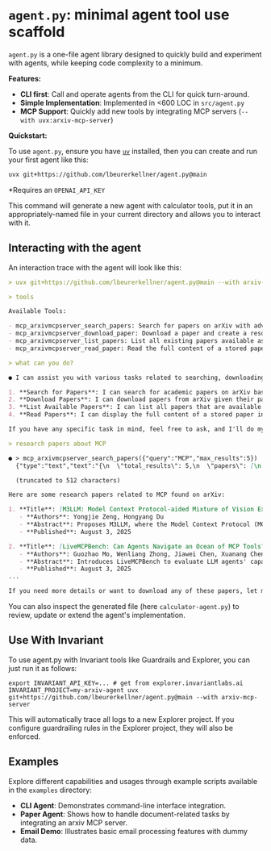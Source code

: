 # `agent.py`: minimal agent tool use scaffold

`agent.py` is a one-file agent library designed to quickly build and experiment with agents, while keeping code complexity to a minimum.

**Features:**

- **CLI first**: Call and operate agents from the CLI for quick turn-around.
- **Simple Implementation**: Implemented in <600 LOC in `src/agent.py`
- **MCP Support**: Quickly add new tools by integrating MCP servers (`--with uvx:arxiv-mcp-server`)

**Quickstart:**

To use `agent.py`, ensure you have [`uv`](https://docs.astral.sh/uv/) installed, then you can create and run your first agent like this:

```bash
uvx git+https://github.com/lbeurerkellner/agent.py@main
```

*Requires an `OPENAI_API_KEY`

This command will generate a new agent with calculator tools, put it in an appropriately-named file in your current directory and allows you to interact with it.

## Interacting with the agent

An interaction trace with the agent will look like this:

```markdown
> uvx git+https://github.com/lbeurerkellner/agent.py@main --with arxiv-mcp-server

> tools

Available Tools:

- mcp_arxivmcpserver_search_papers: Search for papers on arXiv with advanced filtering
- mcp_arxivmcpserver_download_paper: Download a paper and create a resource for it
- mcp_arxivmcpserver_list_papers: List all existing papers available as resources
- mcp_arxivmcpserver_read_paper: Read the full content of a stored paper in markdown format

> what can you do?

● I can assist you with various tasks related to searching, downloading, and reading academic papers from arXiv. Here are some specific things I can do:

1. **Search for Papers**: I can search for academic papers on arXiv based on specific queries, dates, and categories.
2. **Download Papers**: I can download papers from arXiv given their paper ID and provide them for you to read.
3. **List Available Papers**: I can list all papers that are available as resources, which have been downloaded previously.
4. **Read Papers**: I can display the full content of a stored paper in markdown format for you to review its contents.

If you have any specific task in mind, feel free to ask, and I'll do my best to assist you!

> research papers about MCP

● > mcp_arxivmcpserver_search_papers({"query":"MCP","max_results":5})
  {"type":"text","text":"{\n  \"total_results\": 5,\n  \"papers\": [\n    {\n      \"id\": \"2508.01805v1\",\n      \"title\": \"M3LLM: Model Context Protocol-aided Mixture of Vision Experts For Multimodal LLMs in Networks\",\n      \"authors\": [\n        \"Yongjie Zeng\",\n        \"Hongyang Du\"\n      ],\n      \"abstract\": \"Current Multimodal Large Language Models (MLLMs) rely on centralized\\narchitectures and often suffer from poor alignment between the input task and\\ntheir fixed visual encoding mo

  (truncated to 512 characters)

Here are some research papers related to MCP found on arXiv:

1. **Title**: [M3LLM: Model Context Protocol-aided Mixture of Vision Experts For Multimodal LLMs in Networks](http://arxiv.org/pdf/2508.01805v1)
   - **Authors**: Yongjie Zeng, Hongyang Du
   - **Abstract**: Proposes M3LLM, where the Model Context Protocol (MCP) coordinates a mixture of vision experts for distributed MLLMs, enhancing multimodal large language models (MLLMs). This improves task accuracy and reduces communication costs in dynamic wireless networks.
   - **Published**: August 3, 2025

2. **Title**: [LiveMCPBench: Can Agents Navigate an Ocean of MCP Tools?](http://arxiv.org/pdf/2508.01780v1)
   - **Authors**: Guozhao Mo, Wenliang Zhong, Jiawei Chen, Xuanang Chen, Yaojie Lu, Hongyu Lin, Ben He, Xianpei Han, Le Sun
   - **Abstract**: Introduces LiveMCPBench to evaluate LLM agents' capabilities at scale across diverse servers within the MCP ecosystem. Includes LiveMCPEval for automated evaluation and proposes the MCP Copilot Agent for dynamic tool routing.
   - **Published**: August 3, 2025
...

If you need more details or want to download any of these papers, let me know!
```

You can also inspect the generated file (here `calculator-agent.py`) to review, update or extend the agent's implementation.

## Use With Invariant

To use agent.py with Invariant tools like Guardrails and Explorer, you can just run it as follows:

```
export INVARIANT_API_KEY=... # get from explorer.invariantlabs.ai
INVARIANT_PROJECT=my-arxiv-agent uvx git+https://github.com/lbeurerkellner/agent.py@main --with arxiv-mcp-server
```

This will automatically trace all logs to a new Explorer project. If you configure guardrailing rules in the Explorer project, they will also be enforced.

## Examples

Explore different capabilities and usages through example scripts available in the `examples` directory:

- **CLI Agent**: Demonstrates command-line interface integration.
- **Paper Agent**: Shows how to handle document-related tasks by integrating an arxiv MCP server.
- **Email Demo**: Illustrates basic email processing features with dummy data.
